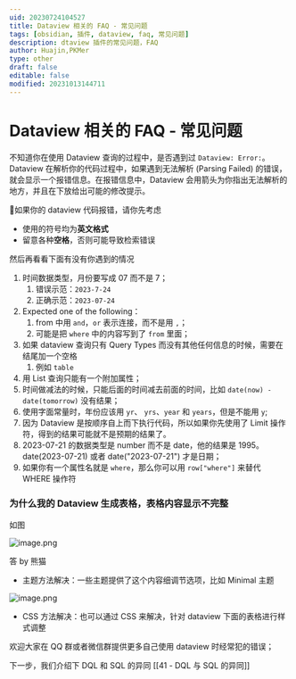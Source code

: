 ```yaml
---
uid: 20230724104527
title: Dataview 相关的 FAQ - 常见问题
tags: [obsidian, 插件, dataview, faq, 常见问题]
description: dtaview 插件的常见问题，FAQ
author: Huajin,PKMer
type: other
draft: false
editable: false
modified: 20231013144711
---
```


# Dataview 相关的 FAQ - 常见问题

不知道你在使用 Dataview 查询的过程中，是否遇到过 `Dataview: Error:`。Dataview 在解析你的代码过程中，如果遇到无法解析 (Parsing Failed) 的错误，就会显示一个报错信息。在报错信息中，Dataview 会用箭头为你指出无法解析的地方，并且在下放给出可能的修改提示。

🔺如果你的 dataview 代码报错，请你先考虑

* 使用的符号均为**英文格式**
* 留意各种**空格**，否则可能导致检索错误

然后再看看下面有没有你遇到的情况

1. 时间数据类型，月份要写成 07 而不是 7；
	1. 错误示范：`2023-7-24`
	2. 正确示范：`2023-07-24`
2. Expected one of the following：
	1. from 中用 `and`，`or` 表示连接，而不是用 `,`；
	2. 可能是把 `where` 中的内容写到了 `from` 里面；
3. 如果 dataview 查询只有 Query Types 而没有其他任何信息的时候，需要在结尾加一个空格
	1. 例如 `table `
4. 用 List 查询只能有一个附加属性；
5. 时间做减法的时候，只能后面的时间减去前面的时间，比如 `date(now) - date(tomorrow)` 没有结果；
6. 使用字面常量时，年份应该用 `yr`、 `yrs`、`year` 和 `years`，但是不能用 `y`;
7. 因为 Dataview 是按顺序自上而下执行代码，所以如果你先使用了 Limit 操作符，得到的结果可能就不是预期的结果了。
8. 2023-07-21 的数据类型是 number 而不是 date，他的结果是 1995。date(2023-07-21) 或者 date("2023-07-21") 才是日期；
9. 如果你有一个属性名就是 `where`，那么你可以用 `row["where"]` 来替代 WHERE 操作符

### 为什么我的 Dataview 生成表格，表格内容显示不完整

如图

![image.png](https://cdn.pkmer.cn/images/20231013144602.png!pkmer)

答 by 熊猫

- 主题方法解决：一些主题提供了这个内容细调节选项，比如 Minimal 主题

![image.png](https://cdn.pkmer.cn/images/20231013144645.png!pkmer)

- CSS 方法解决：也可以通过 CSS 来解决，针对 dataview 下面的表格进行样式调整

欢迎大家在 QQ 群或者微信群提供更多自己使用 dataview 时经常犯的错误；

下一步，我们介绍下 DQL 和 SQL 的异同 [[41 - DQL 与 SQL 的异同]]